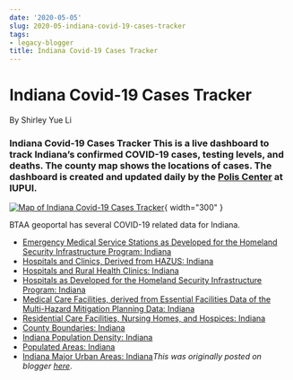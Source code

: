 ```yaml
---
date: '2020-05-05'
slug: 2020-05-indiana-covid-19-cases-tracker
tags:
- legacy-blogger
title: Indiana Covid-19 Cases Tracker
---
```


# Indiana Covid-19 Cases Tracker

By Shirley Yue Li

### Indiana Covid-19 Cases Tracker This is a live dashboard to track Indiana’s confirmed COVID-19 cases, testing levels, and deaths. The county map shows the locations of cases. The dashboard is created and updated daily by the [Polis Center](https://polis.iupui.edu/F&sa=D&sntz=1&usg=AOvVaw1ViFGe3aKDpcJfp_C8m82z) at IUPUI. 

[![Map of Indiana Covid-19 Cases Tracker](https://blogger.googleusercontent.com/img/b/R29vZ2xl/AVvXsEg_nuF0geSPD-0HC8GO3-XavCTbnZzsiclmjtQ3IB174nF2PKTsqJ9XWxT19H796qN3Xcbth--2TBk1_OMlWhrjGBVjhVAHtXbsDv4xq5j-nX2uRCsaQ8VdntB7Fob-raOylcTWuO2a5ZwonC4OlD-hrWpZqHGr0gYF7GtdBV8aURpKuQiukReV-f55Aw/w640-h288/Indiana.png)](https://blogger.googleusercontent.com/img/b/R29vZ2xl/AVvXsEg_nuF0geSPD-0HC8GO3-XavCTbnZzsiclmjtQ3IB174nF2PKTsqJ9XWxT19H796qN3Xcbth--2TBk1_OMlWhrjGBVjhVAHtXbsDv4xq5j-nX2uRCsaQ8VdntB7Fob-raOylcTWuO2a5ZwonC4OlD-hrWpZqHGr0gYF7GtdBV8aURpKuQiukReV-f55Aw/s1187/Indiana.png){ width="300" }

 BTAA geoportal has several COVID-19 related data for Indiana.
 * [Emergency Medical Service Stations as Developed for the Homeland Security Infrastructure Program: Indiana](https://geo.btaa.org/catalog/F9a52e890-32da-4799-b0a7-17f1faf4108c&sa=D&sntz=1&usg=AOvVaw14Amyj2qYMSxFQuhiV0sI0)
 * [Hospitals and Clinics, Derived from HAZUS: Indiana](https://geo.btaa.org/catalog/F52814dc7-4e9f-4ed1-92a8-c15b1ab3ddb6&sa=D&sntz=1&usg=AOvVaw0mAsf7oTRjuWk2ZhluAhOv)
 * [Hospitals and Rural Health Clinics: Indiana](https://geo.btaa.org/catalog/Fd9cbaad2-000a-40a2-84b1-1b29600e730e&sa=D&sntz=1&usg=AOvVaw3fgZu_sR7P-Z3ivihoNd6s)
 * [Hospitals as Developed for the Homeland Security Infrastructure Program: Indiana](https://geo.btaa.org/catalog/Fe1aa0f34-8256-4c21-8055-51912b641a03&sa=D&sntz=1&usg=AOvVaw1sOFRLL_2yj2_wjdUTt0pC) <!-- more -->
 * [Medical Care Facilities, derived from Essential Facilities Data of the Multi-Hazard Mitigation Planning Data: Indiana](https://geo.btaa.org/catalog/Ff9c28411-f791-4523-bb33-08a2d0c16039&sa=D&sntz=1&usg=AOvVaw00qXw7Cq2GMh76Esrc4rfH)
 * [Residential Care Facilities, Nursing Homes, and Hospices: Indiana](https://geo.btaa.org/catalog/F201666c2-8dbf-421c-9dc4-ed48a8aade4c&sa=D&sntz=1&usg=AOvVaw2B1JCujPB9m4qfeP6p-FJT)
 * [County Boundaries: Indiana](https://geo.btaa.org/catalog/F6b8461b9-040c-4a7c-b09b-fde0c886c7f2&sa=D&sntz=1&usg=AOvVaw1RsNkcVUvENiVV7NTglcyz)
 * [Indiana Population Density: Indiana](https://geo.btaa.org/catalog/F65c27bdc-2722-41ca-889b-2eb0368a772f&sa=D&sntz=1&usg=AOvVaw26U6v9hTPfS-btDRYNoudS)
 * [Populated Areas: Indiana](https://geo.btaa.org/catalog/F69ba45fe-41c4-4453-88e4-c5b104883675&sa=D&sntz=1&usg=AOvVaw2FaqMQhF7PP86bqkIOWoVn)
 * [Indiana Major Urban Areas: Indiana](https://geo.btaa.org/catalog/F764ca563-6b91-4d52-965b-0199fb50cdcd&sa=D&sntz=1&usg=AOvVaw2AZt9LEfPcnGBpqzWhs2UP)*This was originally posted on blogger [here](https://geobtaa.blogspot.com/2020/05/indiana-covid-19-cases-tracker.html)*.

